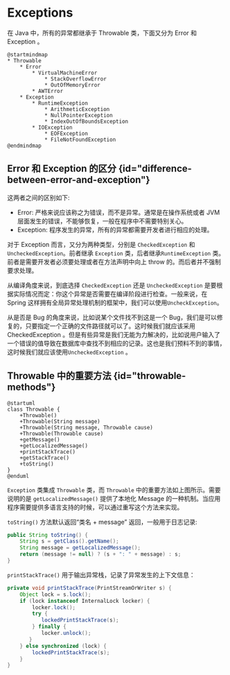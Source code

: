 # Exceptions

在 Java 中，所有的异常都继承于 Throwable 类，下面又分为 Error 和 Exception 。

```plantuml
@startmindmap
* Throwable
    * Error
        * VirtualMachineError
            * StackOverflowError
            * OutOfMemoryError
        * AWTError
    * Exception
        * RuntimeException
            * ArithmeticException
            * NullPointerException
            * IndexOutOfBoundsException
        * IOException
            * EOFException
            * FileNotFoundException
@endmindmap
```

## Error 和 Exception 的区分 {id="difference-between-error-and-exception"}

这两者之间的区别如下:

* Error: 严格来说应该称之为错误，而不是异常。通常是在操作系统或者 JVM 层面发生的错误，不能够恢复，一般在程序中不需要特别关心。
* Exception: 程序发生的异常，所有的异常都需要开发者进行相应的处理。

对于 Exception 而言，又分为两种类型，分别是 `CheckedException` 和 `UncheckedException`。前者继承 `Exception` 类，后者继承`RuntimeException` 类。前者是需要开发者必须要处理或者在方法声明中向上 throw 的。而后者并不强制要求处理。

从编译角度来说，到底选择 `CheckedException` 还是 `UncheckedException` 是要根据实际情况而定：你这个异常是否需要在编译阶段进行检查。一般来说，在 Spring 这样拥有全局异常处理机制的框架中，我们可以使用`UncheckException`。

从是否是 Bug 的角度来说，比如说某个文件找不到这是一个 Bug，我们是可以修复的，只要指定一个正确的文件路径就可以了。这时候我们就应该采用 CheckedException 。但是有些异常是我们无能为力解决的，比如说用户输入了一个错误的值导致在数据库中查找不到相应的记录。这也是我们预料不到的事情，这时候我们就应该使用`UncheckedException` 。

## Throwable 中的重要方法 {id="throwable-methods"}

```plantuml
@startuml
class Throwable {
    +Throwable()
    +Throwable(String message)
    +Throwable(String message, Throwable cause)
    +Throwable(Throwable cause)
    +getMessage()
    +getLocalizedMessage()
    +printStackTrace()
    +getStackTrace()
    +toString()
}
@enduml
```

`Exception` 类集成 `Throwable` 类，而 `Throwable` 中的重要方法如上图所示。需要说明的是 `getLocalizedMessage()` 提供了本地化 Message 的一种机制。当应用程序需要提供多语言支持的时候，可以通过重写这个方法来实现。

`toString()` 方法默认返回“类名 + message” 返回，一般用于日志记录:

```Java
public String toString() {
    String s = getClass().getName();
    String message = getLocalizedMessage();
    return (message != null) ? (s + ": " + message) : s;
}
```

`printStackTrace()` 用于输出异常栈，记录了异常发生的上下文信息：

```Java
private void printStackTrace(PrintStreamOrWriter s) {
    Object lock = s.lock();
    if (lock instanceof InternalLock locker) {
        locker.lock();
        try {
           lockedPrintStackTrace(s);
        } finally {
           locker.unlock();
       }
    } else synchronized (lock) {
        lockedPrintStackTrace(s);
    }
} 
```